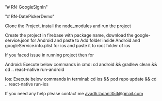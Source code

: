 "# RN-GoogleSignIn" 

"# RN-DatePickerDemo" 

Clone the Project, install the node_modules and run the project

Create the project in firebase with package name, download the google-service.json for Android and paste to Add folder inside Android and googleService.info.plist for ios and paste it to root folder of ios 


If you faced issue in running project then for

Android:
Execute below commands in cmd:
  cd android && gradlew clean && cd ..
  react-native run-android
  
Ios:
Execute below commands in terminal:
  cd ios && pod repo update && cd ..
  react-native run-ios

If you need any help please contact me avadh.ladani353@gmail.com
